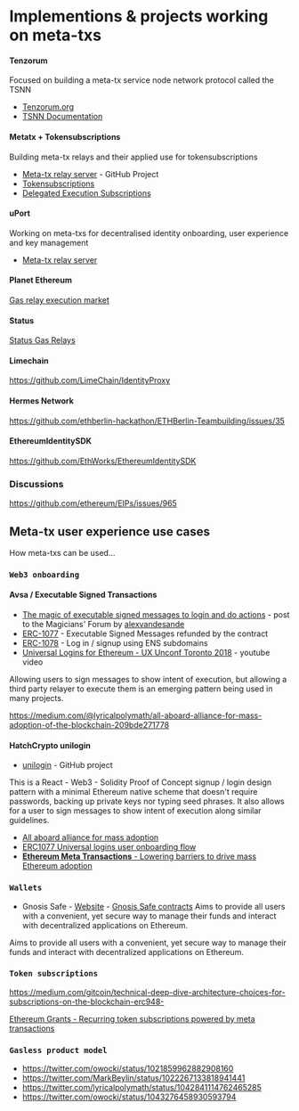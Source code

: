 # Implementions & projects working on meta-txs

#### Tenzorum 

Focused on building a meta-tx service node network protocol called the TSNN

- [Tenzorum.org](tenzorum.org)
- [TSNN Documentation](https://github.com/Tenzorum/.documentation/blob/master/TSNN.md)

#### Metatx + Tokensubscriptions 

Building meta-tx relays and their applied use for tokensubscriptions

- [Meta-tx relay server](https://github.com/austintgriffith/bouncer-proxy) - GitHub Project
- [Tokensubscriptions](https://github.com/austintgriffith/token-subscription)
- [Delegated Execution Subscriptions](https://github.com/austintgriffith/delegated-execution-subscriptions)

#### uPort

Working on meta-txs for decentralised identity onboarding, user experience and key management

- [Meta-tx relay server](https://developer.uport.me/rest-apis/relay-server/)

#### Planet Ethereum

[Gas relay execution market](https://github.com/planet-ethereum/relay-network)

#### Status

[Status Gas Relays](https://docs.google.com/presentation/d/17dsIV0wUYRK7OlCD87C9Snq8lI3WtDLWCP4W7hCZWyI/edit#slide=id.g3d77437fd3_0_0)

#### Limechain

https://github.com/LimeChain/IdentityProxy

#### Hermes Network

https://github.com/ethberlin-hackathon/ETHBerlin-Teambuilding/issues/35

#### EthereumIdentitySDK

https://github.com/EthWorks/EthereumIdentitySDK

### Discussions

https://github.com/ethereum/EIPs/issues/965

## **Meta-tx user experience use cases**

How meta-txs can be used...

### `Web3 onboarding`

#### Avsa / Executable Signed Transactions
- [The magic of executable signed messages to login and do actions](https://ethereum-magicians.org/t/erc-1077-and-erc-1078-the-magic-of-executable-signed-messages-to-login-and-do-actions/351) - post to the Magicians' Forum by [alexvandesande](https://github.com/alexvandesande)
- [ERC-1077](https://github.com/ethereum/EIPs/pull/1077) - Executable Signed Messages refunded by the contract
- [ERC-1078](https://github.com/ethereum/EIPs/pull/1078) - Log in / signup using ENS subdomains
- [Universal Logins for Ethereum - UX Unconf Toronto 2018](https://www.youtube.com/watch?v=qF2lhJzngto&feature=youtu.be) - youtube video

Allowing users to sign messages to show intent of execution, but allowing a third party relayer to execute them is an emerging pattern being used in many projects. 


https://medium.com/@lyricalpolymath/all-aboard-alliance-for-mass-adoption-of-the-blockchain-209bde271778


#### HatchCrypto unilogin
- [unilogin](https://github.com/HatchCrypto/unilogin) - GitHub project

This is a React - Web3 - Solidity Proof of Concept signup / login design pattern with a minimal Ethereum native scheme that doesn't require passwords, backing up private keys nor typing seed phrases. It also allows for a user to sign messages to show intent of execution along similar guidelines.


- [All aboard alliance for mass adoption](https://medium.com/@lyricalpolymath/all-aboard-alliance-for-mass-adoption-of-the-blockchain-209bde271778)
- [ERC1077 Universal logins user onboarding flow](https://www.youtube.com/watch?v=qF2lhJzngto)
- [**Ethereum Meta Transactions** - Lowering barriers to drive mass Ethereum adoption](https://medium.com/@austin_48503/ethereum-meta-transactions-90ccf0859e84
)

### `Wallets`

- Gnosis Safe - [Website](https://safe.gnosis.io/) - [Gnosis Safe contracts](https://github.com/gnosis/safe-contracts) Aims to provide all users with a convenient, yet secure way to manage their funds and interact with decentralized applications on Ethereum.

Aims to provide all users with a convenient, yet secure way to manage their funds and interact with decentralized applications on Ethereum.


### `Token subscriptions`

https://medium.com/gitcoin/technical-deep-dive-architecture-choices-for-subscriptions-on-the-blockchain-erc948-

[Ethereum Grants - Recurring token subscriptions powered by meta transactions](https://www.youtube.com/watch?v=Dgc_siqNrOA)

### `Gasless product model`

- https://twitter.com/owocki/status/1021859962882908160
- https://twitter.com/MarkBeylin/status/1022267133818941441
- https://twitter.com/lyricalpolymath/status/1042841114762465285
- https://twitter.com/owocki/status/1043276458930593794
